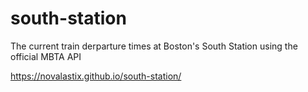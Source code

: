 # south-station

The current train derparture times at Boston's South Station using the official MBTA API

https://novalastix.github.io/south-station/
